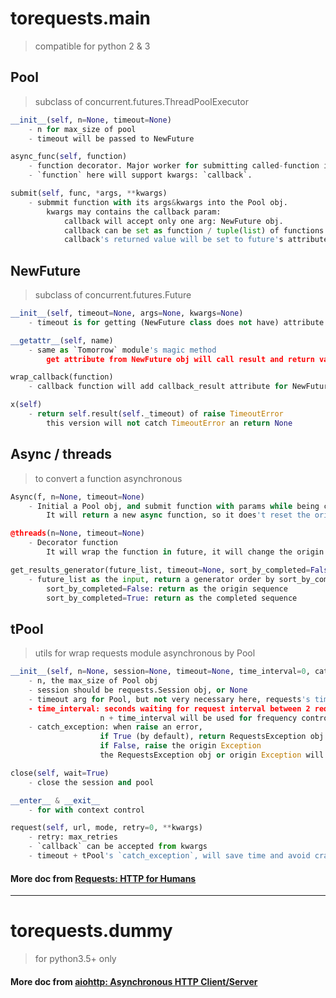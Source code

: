 # torequests.main

> compatible for python 2 & 3


## Pool 

> subclass of concurrent.futures.ThreadPoolExecutor

```python
__init__(self, n=None, timeout=None)
    - n for max_size of pool
    - timeout will be passed to NewFuture

async_func(self, function)
    - function decorator. Major worker for submitting called-function into Pool obj.
    - `function` here will support kwargs: `callback`.

submit(self, func, *args, **kwargs)
    - submmit function with its args&kwargs into the Pool obj.
        kwargs may contains the callback param:
            callback will accept only one arg: NewFuture obj.
            callback can be set as function / tuple(list) of functions.
            callback's returned value will be set to future's attribute: callback_result.
```

## NewFuture

> subclass of concurrent.futures.Future

```python
__init__(self, timeout=None, args=None, kwargs=None)
    - timeout is for getting (NewFuture class does not have) attribute from future.result(timeout), or raise concurrent.futures.TimeoutError

__getattr__(self, name)
    - same as `Tomorrow` module's magic method
        get attribute from NewFuture obj will call result and return value of the `result` if future lack of it.

wrap_callback(function)
    - callback function will add callback_result attribute for NewFuture obj with the returned value of callback.

x(self)
    - return self.result(self._timeout) of raise TimeoutError
        this version will not catch TimeoutError an return None
```
## Async / threads

> to convert a function asynchronous 

```python
Async(f, n=None, timeout=None)
    - Initial a Pool obj, and submit function with params while being called.
        It will return a new async function, so it does't reset the origin function.

@threads(n=None, timeout=None)
    - Decorator function
        It will wrap the function in future, it will change the origin function.

get_results_generator(future_list, timeout=None, sort_by_completed=False)
    - future_list as the input, return a generator order by sort_by_completed or not:
        sort_by_completed=False: return as the origin sequence
        sort_by_completed=True: return as the completed sequence
```

## tPool
> utils for wrap requests module asynchronous by Pool

```python
__init__(self, n=None, session=None, timeout=None, time_interval=0, catch_exception=False)
    - n, the max_size of Pool obj
    - session should be requests.Session obj, or None
    - timeout arg for Pool, but not very necessary here, requests's timeout will be more useful
    - time_interval: seconds waiting for request interval between 2 request
                    n + time_interval will be used for frequency control
    - catch_exception: when raise an error, 
                    if True (by default), return RequestsException obj (__bool__ is always False)
                    if False, raise the origin Exception
                    the RequestsException obj or origin Exception will contains all request-arg in args attribute.

close(self, wait=True)
    - close the session and pool

__enter__ & __exit__
    - for with context control

request(self, url, mode, retry=0, **kwargs)
    - retry: max_retries
    - `callback` can be accepted from kwargs
    - timeout + tPool's `catch_exception`, will save time and avoid crashing from Exceptions
```


#### More doc from [Requests: HTTP for Humans](http://docs.python-requests.org/en/master/)



-------------------



# torequests.dummy

> for python3.5+ only



#### More doc from [aiohttp: Asynchronous HTTP Client/Server](http://aiohttp.readthedocs.io/en/latest/)
